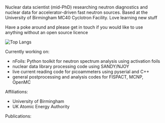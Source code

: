 Nuclear data scientist (mid-PhD) researching neutron diagnostics and nuclear data for accelerator-driven fast neutron sources. Based at the University of Birmingham MC40 Cyclotron Facility. Love learning new stuff 

Have a poke around and please get in touch if you would like to use anything without an open source licence

![Top Langs](https://github-readme-stats.vercel.app/api/top-langs/?username=myusername&theme=tokyonight)

Currently working on:
- nFoils: Python toolkit for neutron spectrum analysis using activation foils
- nuclear data library processing code using SANDY/NJOY
- live current reading code for picoammeters using pyserial and C++
- general postprocessing and analysis codes for FISPACT, MCNP, OpenMC

Affiliations: 
- University of Birmingham
- UK Atomic Energy Authority

Publications:
